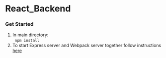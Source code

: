 # React_Backend


### Get Started
1. In main directory: 
<br><code> npm install</code>
2. To start Express server and Webpack server together follow instructions <a href='https://daveceddia.com/create-react-app-express-backend/'>here</a>
